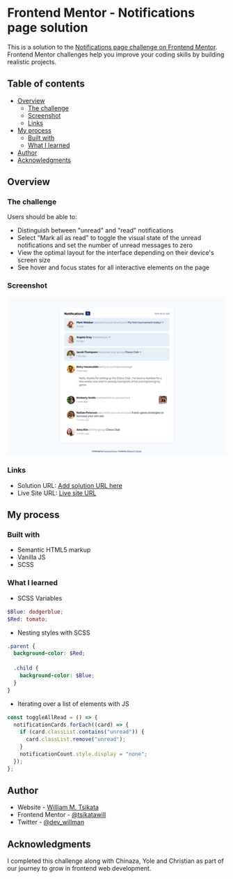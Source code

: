 # Frontend Mentor - Notifications page solution

This is a solution to the [Notifications page challenge on Frontend Mentor](https://www.frontendmentor.io/challenges/notifications-page-DqK5QAmKbC). Frontend Mentor challenges help you improve your coding skills by building realistic projects.

## Table of contents

- [Overview](#overview)
  - [The challenge](#the-challenge)
  - [Screenshot](#screenshot)
  - [Links](#links)
- [My process](#my-process)
  - [Built with](#built-with)
  - [What I learned](#what-i-learned)
- [Author](#author)
- [Acknowledgments](#acknowledgments)

## Overview

### The challenge

Users should be able to:

- Distinguish between "unread" and "read" notifications
- Select "Mark all as read" to toggle the visual state of the unread notifications and set the number of unread messages to zero
- View the optimal layout for the interface depending on their device's screen size
- See hover and focus states for all interactive elements on the page

### Screenshot

![](./assets/images/final.png)

### Links

- Solution URL: [Add solution URL here](https://your-solution-url.com)
- Live Site URL: [Live site URL](https://tsikatawill.github.io/notifications-page-main/)

## My process

### Built with

- Semantic HTML5 markup
- Vanilla JS
- SCSS

### What I learned

- SCSS Variables

```scss
$Blue: dodgerblue;
$Red: tomato;
```

- Nesting styles with SCSS

```scss
.parent {
  background-color: $Red;

  .child {
    background-color: $Blue;
  }
}
```

- Iterating over a list of elements with JS

```js
const toggleAllRead = () => {
  notificationCards.forEach((card) => {
    if (card.classList.contains("unread")) {
      card.classList.remove("unread");
    }
    notificationCount.style.display = "none";
  });
};
```

## Author

- Website - [William M. Tsikata](https://willfolio-6028d.web.app)
- Frontend Mentor - [@tsikatawill](https://www.frontendmentor.io/profile/tsikatawill)
- Twitter - [@dev_willman](https://www.twitter.com/dev_willman)

## Acknowledgments

I completed this challenge along with Chinaza, Yole and Christian as part of our journey to grow in frontend web development.
